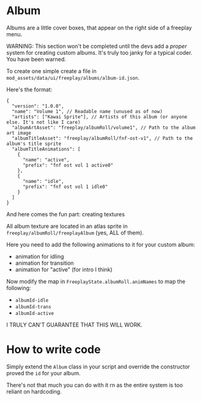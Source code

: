 # Album

Albums are a little cover boxes, that appear on the right side of a freeplay menu.

WARNING: This section won't be completed until the devs add a *proper* system for creating custom albums.
It's truly too janky for a typical coder. You have been warned.


To create one simple create a file in `mod_assets/data/ui/freeplay/albums/album-id.json`.

Here's the format:
```jsonc
{
  "version": "1.0.0",
  "name": "Volume 1", // Readable name (unused as of now)
  "artists": ["Kawai Sprite"], // Artists of this album (or anyone else. It's not like I care)
  "albumArtAsset": "freeplay/albumRoll/volume1", // Path to the album art image
  "albumTitleAsset": "freeplay/albumRoll/fnf-ost-v1", // Path to the album's title sprite
  "albumTitleAnimations": [
    {
      "name": "active",
      "prefix": "fnf ost vol 1 active0"
    },
    {
      "name": "idle",
      "prefix": "fnf ost vol 1 idle0"
    }
  ]
}
```

And here comes the fun part: creating textures

All album texture are located in an atlas sprite in `freeplay/albumRoll/freeplayAlbum` (yes, ALL of them).

Here you need to add the following animations to it for your custom album:
- animation for idling
- animation for transition
- animation for "active" (for intro I think)

Now modify the map in `FreeplayState.albumRoll.animNames` to map the following:
- `albumId-idle`
- `albumId-trans`
- `albumId-active`

I TRULY CAN'T GUARANTEE THAT THIS WILL WORK.

# How to write code

Simply extend the `Album` class in your script and override the constructor proved the `id` for your album.

There's not that much you can do with it rn as the entire system is too reliant on hardcoding.
